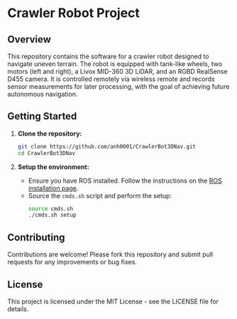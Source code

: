 # Crawler Robot Project

## Overview
This repository contains the software for a crawler robot designed to navigate uneven terrain. The robot is equipped with tank-like wheels, two motors (left and right), a Livox MID-360 3D LiDAR, and an RGBD RealSense D455 camera. It is controlled remotely via wireless remote and records sensor measurements for later processing, with the goal of achieving future autonomous navigation.

## Getting Started
1. **Clone the repository:**
    ```sh
    git clone https://github.com/anh0001/CrawlerBot3DNav.git
    cd CrawlerBot3DNav
    ```

2. **Setup the environment:**
    - Ensure you have ROS installed. Follow the instructions on the [ROS installation page](http://wiki.ros.org/ROS/Installation).
    - Source the `cmds.sh` script and perform the setup:
        ```sh
        source cmds.sh
        ./cmds.sh setup
        ```

## Contributing
Contributions are welcome! Please fork this repository and submit pull requests for any improvements or bug fixes.

## License
This project is licensed under the MIT License - see the LICENSE file for details.
